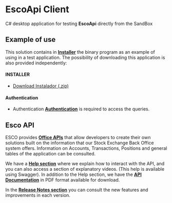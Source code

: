 # EscoApi Client

C# desktop application for testing **EscoApi** directly from the SandBox

## Example of use

This solution contains in [**Installer**](Installer/) the binary program as an example of using in a test application.
The possibility of downloading this application is also provided independently:

#### INSTALLER

- [Download Instalador (.zip)](Installer/Esco.API.Client.zip)

#### Authentication

- Authentication [**Authentication**](https://api.sistemasesco.com/swagger-ui/Help.html) is required to access the queries.


## Esco API 

ESCO provides [**Office APIs**](https://api.sistemasesco.com/swagger/index.html) that allow developers to create their own solutions built on the information that our Stock Exchange Back Office system offers. Information on Accounts, Transactions, Positions and general tables of the application can be consulted.

We have a [**Help section**](https://api.sistemasesco.com/swagger-ui/Help.html) where we explain how to interact with the API, and you can also access a section of explanatory videos. (This help is available using Swagger). 
In addition to the Help section, we have the [**API Documentation**](https://api.sistemasesco.com/swagger-ui/documentos/Instructivo_Esco_Api_VisualBolsa_v4.pdf) in PDF format available for download.

In the [**Release Notes section**](https://api.sistemasesco.com/swagger-ui/releaseNotesEscoAPIVB.html) you can consult the new features and improvements in each version.

